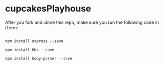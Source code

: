 # cupcakesPlayhouse

After you fork and clone this repo, make sure you run the following code in iTerm:


```npm init

npm install express --save

npm install hbs --save

npm install body-parser --save
```
